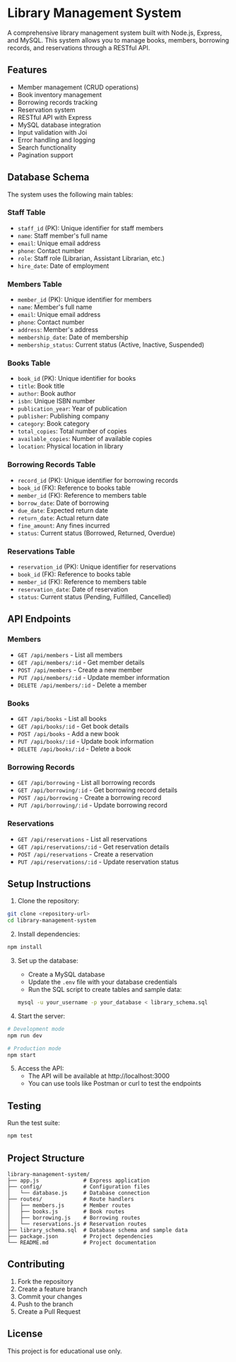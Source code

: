 # Library Management System

A comprehensive library management system built with Node.js, Express, and MySQL. This system allows you to manage books, members, borrowing records, and reservations through a RESTful API.

## Features

- Member management (CRUD operations)
- Book inventory management
- Borrowing records tracking
- Reservation system
- RESTful API with Express
- MySQL database integration
- Input validation with Joi
- Error handling and logging
- Search functionality
- Pagination support

## Database Schema

The system uses the following main tables:

### Staff Table
- `staff_id` (PK): Unique identifier for staff members
- `name`: Staff member's full name
- `email`: Unique email address
- `phone`: Contact number
- `role`: Staff role (Librarian, Assistant Librarian, etc.)
- `hire_date`: Date of employment

### Members Table
- `member_id` (PK): Unique identifier for members
- `name`: Member's full name
- `email`: Unique email address
- `phone`: Contact number
- `address`: Member's address
- `membership_date`: Date of membership
- `membership_status`: Current status (Active, Inactive, Suspended)

### Books Table
- `book_id` (PK): Unique identifier for books
- `title`: Book title
- `author`: Book author
- `isbn`: Unique ISBN number
- `publication_year`: Year of publication
- `publisher`: Publishing company
- `category`: Book category
- `total_copies`: Total number of copies
- `available_copies`: Number of available copies
- `location`: Physical location in library

### Borrowing Records Table
- `record_id` (PK): Unique identifier for borrowing records
- `book_id` (FK): Reference to books table
- `member_id` (FK): Reference to members table
- `borrow_date`: Date of borrowing
- `due_date`: Expected return date
- `return_date`: Actual return date
- `fine_amount`: Any fines incurred
- `status`: Current status (Borrowed, Returned, Overdue)

### Reservations Table
- `reservation_id` (PK): Unique identifier for reservations
- `book_id` (FK): Reference to books table
- `member_id` (FK): Reference to members table
- `reservation_date`: Date of reservation
- `status`: Current status (Pending, Fulfilled, Cancelled)

## API Endpoints

### Members
- `GET /api/members` - List all members
- `GET /api/members/:id` - Get member details
- `POST /api/members` - Create a new member
- `PUT /api/members/:id` - Update member information
- `DELETE /api/members/:id` - Delete a member

### Books
- `GET /api/books` - List all books
- `GET /api/books/:id` - Get book details
- `POST /api/books` - Add a new book
- `PUT /api/books/:id` - Update book information
- `DELETE /api/books/:id` - Delete a book

### Borrowing Records
- `GET /api/borrowing` - List all borrowing records
- `GET /api/borrowing/:id` - Get borrowing record details
- `POST /api/borrowing` - Create a borrowing record
- `PUT /api/borrowing/:id` - Update borrowing record

### Reservations
- `GET /api/reservations` - List all reservations
- `GET /api/reservations/:id` - Get reservation details
- `POST /api/reservations` - Create a reservation
- `PUT /api/reservations/:id` - Update reservation status

## Setup Instructions

1. Clone the repository:
```bash
git clone <repository-url>
cd library-management-system
```

2. Install dependencies:
```bash
npm install
```

3. Set up the database:
   - Create a MySQL database
   - Update the `.env` file with your database credentials
   - Run the SQL script to create tables and sample data:
   ```bash
   mysql -u your_username -p your_database < library_schema.sql
   ```

4. Start the server:
```bash
# Development mode
npm run dev

# Production mode
npm start
```

5. Access the API:
   - The API will be available at http://localhost:3000
   - You can use tools like Postman or curl to test the endpoints

## Testing

Run the test suite:
```bash
npm test
```

## Project Structure

```
library-management-system/
├── app.js              # Express application
├── config/             # Configuration files
│   └── database.js     # Database connection
├── routes/             # Route handlers
│   ├── members.js      # Member routes
│   ├── books.js        # Book routes
│   ├── borrowing.js    # Borrowing routes
│   └── reservations.js # Reservation routes
├── library_schema.sql  # Database schema and sample data
├── package.json        # Project dependencies
└── README.md           # Project documentation
```

## Contributing

1. Fork the repository
2. Create a feature branch
3. Commit your changes
4. Push to the branch
5. Create a Pull Request

## License

This project is for educational use only.
